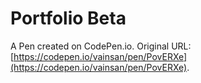 # Portfolio Beta

A Pen created on CodePen.io. Original URL: [https://codepen.io/vainsan/pen/PovERXe](https://codepen.io/vainsan/pen/PovERXe).

